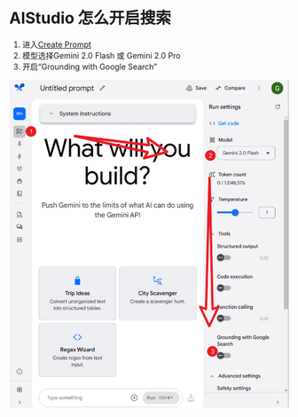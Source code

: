 # AIStudio 怎么开启搜索

1. 进入[Create Prompt](https://aistudio.google.com/prompts/new_chat)
2. 模型选择Gemini 2.0 Flash 或 Gemini 2.0 Pro
3. 开启“Grounding with Google Search”

![search.png](./assets/search.png)
